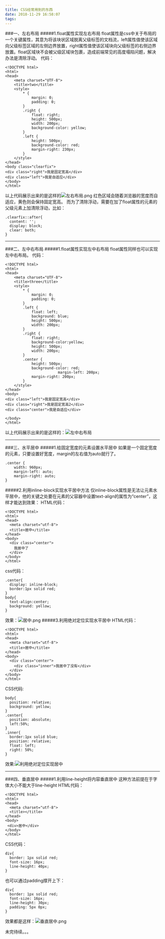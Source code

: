 ```yaml
---
title: CSS经常用到的东西
date: 2018-11-29 16:58:07
tags:
---
```

###一、左右布局
#####1.float属性实现左右布局
float属性是css中关于布局的一个关键属性，其意为将该块状区域脱离父级标签的文档流，left属性值使该区域向父级标签区域的左侧边界放置，right属性值使该区域块向父级标签的右侧边界放置。float区域块不会被父级区域块包裹，造成前端常见的高度塌陷问题，解决办法是清除浮动。
代码：
```
<!DOCTYPE html>
<html>
<head>
	<meta charset="UTF-8">
	<title>two</title>
	<style>
		* {
			margin: 0;
			padding: 0;
		}
		.right {
			float: right;
			height: 500px;
			width: 200px;
			background-color: yellow;
		}
		.left {
			height: 500px;
			background-color: red;
			margin-right: 230px;
		}
	</style>
</head>
<body class="clearfix">
<div class="right">我是固定宽高</div>
<div class="left">我是自适应</div>
</body>
</html>
```
以上代码展示出来的是这样的![左右布局.png](https://upload-images.jianshu.io/upload_images/7017681-4865e60f81ca34cd.png?imageMogr2/auto-orient/strip%7CimageView2/2/w/1240)
红色区域会随着浏览器的宽度而自适应，黄色则会保持固定宽高。
而为了清除浮动，需要在加了float属性的元素的父级元素上加清除浮动，比如：
```
.clearfix::after{
  content: '';
  display: block;
  clear: both;
}
```
***        
###二、左中右布局
#####1.float属性实现左中右布局
float属性同样也可以实现左中右布局。
代码：
```
<!DOCTYPE html>
<html>
<head>
	<meta charset="UTF-8">
	<title>three</title>
	<style>
		* {
			margin: 0;
			padding: 0;
		}
		.left {
			float: left;
			background: blue;
			height: 500px;
			width: 200px;
		}
		.right {
			float: right;
			background-color:yellow;
			height: 500px;
			width: 200px;
		}
		.center {
			height: 500px;
			background-color: red;
                        margin-left: 200px;
			margin-right: 200px;
		}
	</style>
</head>
<body>
<div class="left">我是固定宽高</div>
<div class="right">我是固定宽高2</div>
<div class="center">我是自适应</div>
	
</body>
</html>
```
以上代码展示出来的是这样的：![左中右布局](https://upload-images.jianshu.io/upload_images/7017681-db9b30792725b6df.png?imageMogr2/auto-orient/strip%7CimageView2/2/w/1240)

***
###三、水平居中
#####1.给固定宽度的元素设置水平居中
如果是一个固定宽度的元素，只要设置好宽度，margin的左右值为auto就行了。
```
.center {
	width: 960px;
	margin-left: auto;
	margin-right: auto;
}
```
#####2.利用inline-block实现水平居中方法
仅inline-block属性是无法让元素水平居中，他的关键之处要在元素的父容器中设置text-align的属性为“center”，这样才能达到效果：
HTML代码：
```
<!DOCTYPE html>
<html>
<head>
  <meta charset="utf-8">
  <title>居中</title>
</head>
<body>
  <div class="center">
    我居中了
  </div>
</body>
</html>
```
css代码：
```
.center{
  display: inline-block;
  border:1px solid red;
}
body{
  text-align:center;
  background: yellow;
}
```
效果：![居中.png](https://upload-images.jianshu.io/upload_images/7017681-ab38c3f9c7df1c33.png?imageMogr2/auto-orient/strip%7CimageView2/2/w/1240)
#####3.利用绝对定位实现水平居中
HTML代码：
```
<!DOCTYPE html>
<html>
<head>
  <meta charset="utf-8">
  <title>居中</title>
</head>
<body>
  <div class="center">
    <div class="inner">我居中了没有</div>
  </div>
</body>
</html>
```
CSS代码:
```
body{
  position: relative;
  background: yellow;
}
.center{
  position: absolute;
  left:50%;
}
.inner{
  border:1px solid blue;
  position: relative;
  float: left;
  right: 50%;
}
```
效果:![利用绝对定位实现居中](https://upload-images.jianshu.io/upload_images/7017681-6ee00dfe558d413b.png?imageMogr2/auto-orient/strip%7CimageView2/2/w/1240)
***

###四、垂直居中
#####1.利用line-height将内容垂直居中
这种方法前提在于字体大小不能大于line-height
HTML代码：
```
<!DOCTYPE html>
<html>
<head>
  <meta charset="utf-8">
  <title></title>
</head>
<body>
 <div>居中</div>
</body>
</html>
```
CSS代码：
```
div{
  border: 1px solid red;
  font-size: 16px;
  line-height: 40px;
}
```
也可以通过padding撑开上下：
```
div{
  border: 1px solid red;
  font-size: 16px;
  line-height: 30px;
  padding: 5px 0px;
}
```
效果都是这样：![垂直居中.png](https://upload-images.jianshu.io/upload_images/7017681-f6cb613dad8f57e7.png?imageMogr2/auto-orient/strip%7CimageView2/2/w/1240)

未完待续。。。
